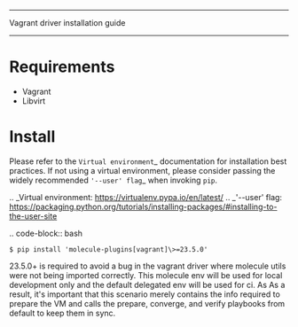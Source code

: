 *********************************
Vagrant driver installation guide
*********************************

Requirements
============

* Vagrant
* Libvirt

Install
=======

Please refer to the `Virtual environment`_ documentation for installation best
practices. If not using a virtual environment, please consider passing the
widely recommended `'--user' flag`_ when invoking ``pip``.

.. _Virtual environment: https://virtualenv.pypa.io/en/latest/
.. _'--user' flag: https://packaging.python.org/tutorials/installing-packages/#installing-to-the-user-site

.. code-block:: bash

    $ pip install 'molecule-plugins[vagrant]\>=23.5.0'

23.5.0+ is required to avoid a bug in the vagrant driver where molecule utils were not being imported correctly.
This molecule env will be used for local development only and the default delegated env will be used for ci. As
As a result, it's important that this scenario merely contains the info required to prepare the VM and calls the prepare, converge, and verify playbooks from default to keep them in sync.
